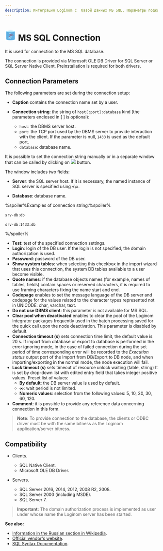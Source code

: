 ```yaml
---
description: Интеграция Loginom с  базой данных MS SQL. Параметры подключения. Совместимость.
---
```

# ![ ](./../../../images/icons/common/data-sources/db-mssql_default.svg) MS SQL Connection

It is used for connection to the MS SQL database.

The connection is provided via Microsoft OLE DB Driver for SQL Server or SQL Server Native Client. Preinstallation is required for both drivers.

## Connection Parameters

The following parameters are set during the connection setup:

* **Caption** contains the connection name set by a user.
* **Connection string**: the string of `host[:port]:database` kind (the parameters enclosed in [ ] is optional):

   * `host`: the DBMS server host.
   * `port`: the TCP port used by the DBMS server to provide interaction with the client. If the parameter is null, `1433` is used as the default port.
   * `database`: database name.

It is possible to set the connection string manually or in a separate window that can be called by clicking on ![ ](./../../../images/extjs-theme/form/open-trigger/open-trigger_default.svg) button.

The window includes two fields:

* **Server**: the SQL server host. If it is necessary, the named instance of SQL server is specified using «\».

* **Database**: database name.

%spoiler%Examples of connection string:%spoiler%

`srv-db:db`

`srv-db:1433:db`

%/spoiler%

* **Test**: test of the specified connection settings.
* **Login**: login of the DB user. If the login is not specified, the domain authorization is used.
* **Password**: password of the DB user.
* **Show system tables**: when selecting this checkbox in the import wizard that uses this connection, the system DB tables available to a user become visible.
* **Quote names**: if the database objects names (for example, names of tables, fields) contain spaces or reserved characters, it is required to use framing characters fixing the name start and end.
* **Codepage** enables to set the message language of the DB server and codepage for the values related to the character types represented not in UNICODE: char, varchar, text.
* **Do not use DBMS client**: this parameter is not available for MS SQL.
* **Clear pool when deactivated** enables to clear the pool of the Loginom Integrator packages frequently used in the batch processing saved for the quick call upon the node deactivation. This parameter is disabled by default.
* **Connection timeout (s)** sets connection time limit, the default value is 20 s. If import from database or export to database is performed in the error ignoring mode, in the case of failed connection during the set period of time corresponding error will be recorded to the *Execution status* output port of the Import from DB/Export to DB node, and when importing/exporting in the normal mode, the node execution will fail.
* **Lock timeout (s)** sets timeout of resource unlock waiting (table, string) It is set by drop-down list with edited entry field that takes integer positive values. Preset list of values:
   * **By default**: the DB server value is used by default.
   * **∞**: wait period is not limited.
   * **Numeric values**: selection from the following values: 5, 10, 20, 30, 60, 120.
* **Comment**: it is possible to provide any reference data concerning connection in this form.

> **Note:** To provide connection to the database, the clients or ODBC driver must be with the same bitness as the Loginom application/server bitness.

## Compatibility

* Clients.
   * SQL Native Client.
   * Microsoft OLE DB Driver.

* Servers.
   * SQL Server 2016, 2014, 2012, 2008 R2, 2008.
   * SQL Server 2000 (including MSDE).
   * SQL Server 7.

> **Important:** The domain authorization process is implemented as user under whose name the Loginom server has been started.

**See also:**

* [Information in the Russian section in Wikipedia](https://ru.wikipedia.org/wiki/Microsoft_SQL_Server).
* [Official vendor's website](https://www.microsoft.com/ru-ru/sql-server).
* [SQL Syntax Documentation](https://docs.microsoft.com/ru-ru/sql/t-sql/queries/queries).

